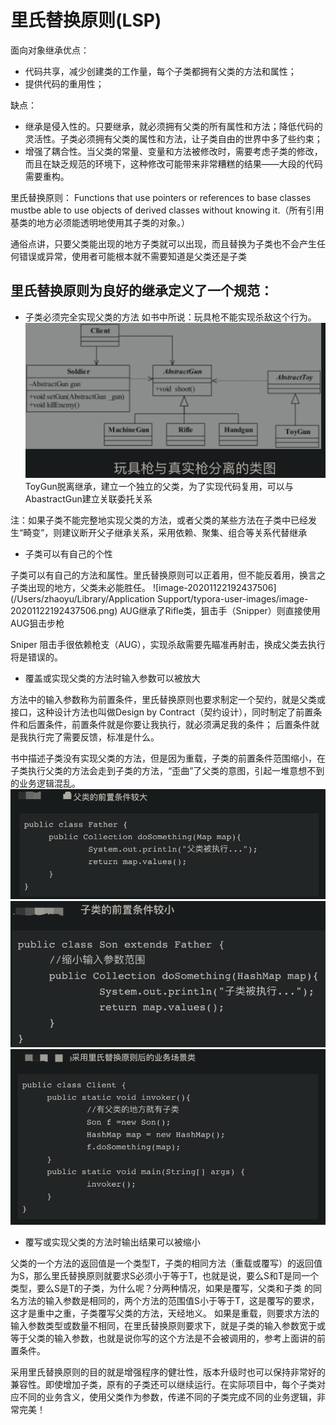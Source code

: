 # 里氏替换原则(LSP)
面向对象继承优点：
- 代码共享，减少创建类的工作量，每个子类都拥有父类的方法和属性；
- 提供代码的重用性；

缺点：
- 继承是侵入性的。只要继承，就必须拥有父类的所有属性和方法；降低代码的灵活性。子类必须拥有父类的属性和方法，让子类自由的世界中多了些约束；
- 增强了耦合性。当父类的常量、变量和方法被修改时，需要考虑子类的修改，而且在缺乏规范的环境下，这种修改可能带来非常糟糕的结果——大段的代码需要重构。

里氏替换原则：
Functions that use pointers or references to base classes mustbe able to use objects of derived classes without knowing it.（所有引用基类的地方必须能透明地使用其子类的对象。）

通俗点讲，只要父类能出现的地方子类就可以出现，而且替换为子类也不会产生任何错误或异常，使用者可能根本就不需要知道是父类还是子类

## 里氏替换原则为良好的继承定义了一个规范：
- 子类必须完全实现父类的方法
如书中所说：玩具枪不能实现杀敌这个行为。
![image-20201122182637376](https://raw.githubusercontent.com/WalkingSun/WindBlog/gh-pages/images/img/image-20201122182637376.png)
ToyGun脱离继承，建立一个独立的父类，为了实现代码复用，可以与AbastractGun建立关联委托关系

注：如果子类不能完整地实现父类的方法，或者父类的某些方法在子类中已经发生“畸变”，则建议断开父子继承关系，采用依赖、聚集、组合等关系代替继承

- 子类可以有自己的个性

子类可以有自己的方法和属性。里氏替换原则可以正着用，但不能反着用，换言之子类出现的地方，父类未必能胜任。
![image-20201122192437506](/Users/zhaoyu/Library/Application Support/typora-user-images/image-20201122192437506.png)
AUG继承了Rifle类，狙击手（Snipper）则直接使用AUG狙击步枪

Sniper 阻击手很依赖枪支（AUG），实现杀敌需要先瞄准再射击，换成父类去执行将是错误的。

- 覆盖或实现父类的方法时输入参数可以被放大

方法中的输入参数称为前置条件，里氏替换原则也要求制定一个契约，就是父类或接口，这种设计方法也叫做Design by Contract（契约设计），同时制定了前置条件和后置条件，前置条件就是你要让我执行，就必须满足我的条件；
后置条件就是我执行完了需要反馈，标准是什么。

书中描述子类没有实现父类的方法，但是因为重载，子类的前置条件范围缩小，在子类执行父类的方法会走到子类的方法，“歪曲”了父类的意图，引起一堆意想不到的业务逻辑混乱。
![image-20201122194606366](https://raw.githubusercontent.com/WalkingSun/WindBlog/gh-pages/images/img/image-20201122194606366.png)
![image-20201122194648477](https://raw.githubusercontent.com/WalkingSun/WindBlog/gh-pages/images/img/image-20201122194648477.png)
![image-20201122194743259](https://raw.githubusercontent.com/WalkingSun/WindBlog/gh-pages/images/img/image-20201122194743259.png)

- 覆写或实现父类的方法时输出结果可以被缩小

父类的一个方法的返回值是一个类型T，子类的相同方法（重载或覆写）的返回值为S，那么里氏替换原则就要求S必须小于等于T，也就是说，要么S和T是同一个类型，要么S是T的子类，为什么呢？分两种情况，如果是覆写，父类和子类
的同名方法的输入参数是相同的，两个方法的范围值S小于等于T，这是覆写的要求，这才是重中之重，子类覆写父类的方法，天经地义。
如果是重载，则要求方法的输入参数类型或数量不相同，在里氏替换原则要求下，就是子类的输入参数宽于或等于父类的输入参数，也就是说你写的这个方法是不会被调用的，参考上面讲的前置条件。

采用里氏替换原则的目的就是增强程序的健壮性，版本升级时也可以保持非常好的兼容性。即使增加子类，原有的子类还可以继续运行。在实际项目中，每个子类对应不同的业务含义，使用父类作为参数，传递不同的子类完成不同的业务逻辑，非常完美！
